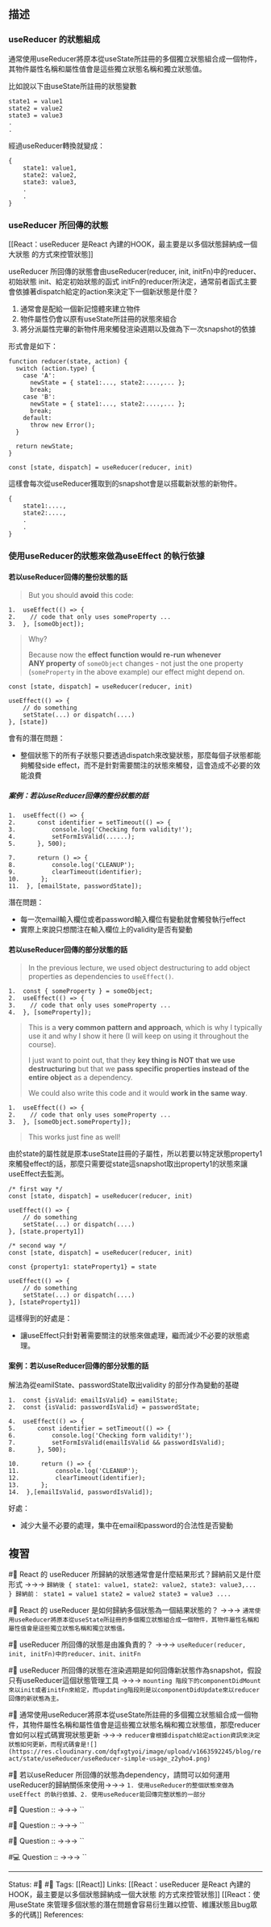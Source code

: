 ## 描述





### useReducer 的狀態組成

通常使用useReducer將原本從useState所註冊的多個獨立狀態組合成一個物件，其物件屬性名稱和屬性值會是這些獨立狀態名稱和獨立狀態值。

比如說以下由useState所註冊的狀態變數
```
state1 = value1
state2 = value2
state3 = value3
.
.
```

經過useReducer轉換就變成：
```
{
	state1: value1,
	state2: value2,
	state3: value3,
	.
	.
}
```


### useReducer 所回傳的狀態
[[React：useReducer 是React 內建的HOOK，最主要是以多個狀態歸納成一個大狀態 的方式來控管狀態]]


useReducer 所回傳的狀態會由useReducer(reducer, init, initFn)中的reducer、初始狀態 init、給定初始狀態的函式 initFn的reducer所決定，通常前者函式主要會依據著dispatch給定的action來決定下一個新狀態是什麼？
1. 通常會是配給一個新記憶體來建立物件
2. 物件屬性仍會以原有useState所註冊的狀態來組合
3. 將分派屬性完畢的新物件用來觸發渲染週期以及做為下一次snapshot的依據

形式會是如下：
```
function reducer(state, action) {
  switch (action.type) {
    case 'A':
      newState = { state1:..., state2:....,... };
      break;
    case 'B':
      newState = { state1:..., state2:....,... };
      break;
    default:
      throw new Error();
  }
  
  return newState;
}
```



```
const [state, dispatch] = useReducer(reducer, init)
```
這樣會每次從useReducer獲取到的snapshot會是以搭載新狀態的新物件。
```
{
	state1:....,
	state2:....,
	.
	.
}
```


### 使用useReducer的狀態來做為useEffect 的執行依據


#### 若以useReducer回傳的整份狀態的話

> But you should **avoid** this code:
```
1.  useEffect(() => {
2.    // code that only uses someProperty ...
3.  }, [someObject]);
```

> Why?
>
> Because now the **effect function would re-run whenever ANY property** of `someObject` changes - not just the one property (`someProperty` in the above example) our effect might depend on.



```
const [state, dispatch] = useReducer(reducer, init)

useEffect(() => {
	// do something
	setState(...) or dispatch(....)
}, [state])
```


會有的潛在問題：
- 整個狀態下的所有子狀態只要透過dispatch來改變狀態，那麼每個子狀態都能夠觸發side effect，而不是針對需要關注的狀態來觸發，這會造成不必要的效能浪費

##### 案例：若以useReducer回傳的整份狀態的話
```
1.  useEffect(() => {
2.      const identifier = setTimeout(() => {
3.          console.log('Checking form validity!');
4.          setFormIsValid(......);
5.      }, 500);

7.      return () => {
8.          console.log('CLEANUP');
9.          clearTimeout(identifier);
10.      };
11.  }, [emailState, passwordState]);
```


潛在問題：
- 每一次email輸入欄位或者password輸入欄位有變動就會觸發執行effect
-  實際上來說只想關注在輸入欄位上的validity是否有變動


#### 若以useReducer回傳的部分狀態的話

> In the previous lecture, we used object destructuring to add object properties as dependencies to `useEffect()`.

```
1.  const { someProperty } = someObject;
2.  useEffect(() => {
3.    // code that only uses someProperty ...
4.  }, [someProperty]);
```

> This is a **very common pattern and approach**, which is why I typically use it and why I show it here (I will keep on using it throughout the course).
>
> I just want to point out, that they **key thing is NOT that we use destructuring** but that we **pass specific properties instead of the entire object** as a dependency.
>
> We could also write this code and it would **work in the same way**.


```
1.  useEffect(() => {
2.    // code that only uses someProperty ...
3.  }, [someObject.someProperty]);
```
> This works just fine as well!

由於state的屬性就是原本useState註冊的子屬性，所以若要以特定狀態property1來觸發effect的話，那麼只需要從state這snapshot取出property1的狀態來讓useEffect去監測。

```
/* first way */
const [state, dispatch] = useReducer(reducer, init)

useEffect(() => {
	// do something
	setState(...) or dispatch(....)
}, [state.property1])

/* second way */
const [state, dispatch] = useReducer(reducer, init)

const {property1: stateProperty1} = state

useEffect(() => {
	// do something
	setState(...) or dispatch(....)
}, [stateProperty1])
```

這樣得到的好處是：
- 讓useEffect只針對著需要關注的狀態來做處理，繼而減少不必要的狀態處理。




#### 案例：若以useReducer回傳的部分狀態的話

解法為從eamilState、passwordState取出validity 的部分作為變動的基礎
```
1.  const {isValid: emailIsValid} = eamilState;
2.  const {isValid: passwordIsValid} = passwordState;

4.  useEffect(() => {
5.      const identifier = setTimeout(() => {
6.          console.log('Checking form validity!');
7.          setFormIsValid(emailIsValid && passwordIsValid);
8.      }, 500);

10.      return () => {
11.          console.log('CLEANUP');
12.          clearTimeout(identifier);
13.      };
14.  },[emailIsValid, passwordIsValid]);
```
  
好處：
- 減少大量不必要的處理，集中在email和password的合法性是否變動


## 複習
#🧠 React 的 useReducer 所歸納的狀態通常會是什麼結果形式？歸納前又是什麼形式 ->->-> `歸納後 { state1: value1, state2: value2, state3: value3,... } 歸納前： state1 = value1 state2 = value2 state3 = value3 ....`

#🧠  React 的 useReducer 是如何歸納多個狀態為一個結果狀態的？ ->->-> `通常使用useReducer將原本從useState所註冊的多個獨立狀態組合成一個物件，其物件屬性名稱和屬性值會是這些獨立狀態名稱和獨立狀態值。`

#🧠 useReducer 所回傳的狀態是由誰負責的？ ->->-> `useReducer(reducer, init, initFn)中的reducer、init、initFn`

#🧠 useReducer 所回傳的狀態在渲染週期是如何回傳新狀態作為snapshot，假設只有useReducer這個狀態管理工具 ->->-> `mounting 階段下的componentDidMount來以init或者initFn來給定，而updating階段則是以componentDidUpdate來以reducer回傳的新狀態為主。`

#🧠 通常使用useReducer將原本從useState所註冊的多個獨立狀態組合成一個物件，其物件屬性名稱和屬性值會是這些獨立狀態名稱和獨立狀態值，那麼reducer會如何以程式碼實現狀態更新 ->->-> `reducer會根據dispatch給定action資訊來決定狀態如何更新，而程式碼會是![](https://res.cloudinary.com/dqfxgtyoi/image/upload/v1663592245/blog/react/state/useReducer/useReducer-simple-usage_z2yho4.png)`

#🧠 若以useReducer 所回傳的狀態為dependency，請問可以如何運用useReducer的歸納關係來使用->->-> `1. 使用useReducer的整個狀態來做為useEffect 的執行依據、2. 使用useReducer能回傳完整狀態的一部分`


#🧠 Question :: ->->-> ``

#🧠 Question :: ->->-> ``

#🧠 Question :: ->->-> ``

#💻 Question :: ->->-> ``

---
Status: #🌱 #📓 
Tags:
[[React]]
Links:
[[React：useReducer 是React 內建的HOOK，最主要是以多個狀態歸納成一個大狀態 的方式來控管狀態]]
[[React：使用useState 來管理多個狀態的潛在問題會容易衍生難以控管、維護狀態且bug眾多的代碼]]
References:
